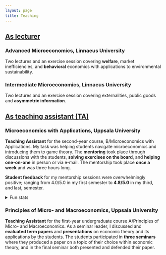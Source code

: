```yaml
---
layout: page
title: Teaching
---
```

## <ins>As lecturer</ins>
### Advanced Microeconomics, Linnaeus University
Two lectures and an exercise session covering __welfare__, market inefficiencies, and __behavioral__ economics with applications to environmental sustainability.

### Intermediate Microeconomics, Linnaeus University
Two lectures and an exercise session covering externalities, public goods and __asymmetric information__.

## <ins>As teaching assistant (TA)</ins>

### Microeconomics with Applications, Uppsala University
__Teaching Assistant__ for the second-year course, B/Microeconomics with Applications. My task was helping students navigate microeconomics and introducing them to game theory. The __mentoring__ took place through discussions with the students, __solving exercises on the board__, and __helping one-on-one__ in person or via e-mail. The mentorship took place __once a week__ and was three hours long.

__Student feedback__ for my mentorship sessions were overwhelmingly positive; ranging from 4.0/5.0 in my first semester to __4.8/5.0__ in my third, and last, semester.

<details>
  <summary>Fun stats</summary>
  
  <p>

   Here's what attendance looked like for the three semesters I was a TA:
  </p>
   <img src="/assets/img/micro_attendance.png" alt="micro_attendance" width="100%"/>
  <p>

   One pattern that stands out is the relatively <b>high attendance</b> right <b>before</b> the students' <b>midterm</b> exam and the immediate dip right after said exam. Another interesting observation is the absolute number of participants being higher during the spring semester. From what I've heard, this is because the spring semester is when it is most convenient for non-econ students to enroll in this course as an elective.
  </p>
</details>

### Principles of Micro- and Macroeconomics, Uppsala University
__Teaching Assistant__ for the first-year undergraduate course A/Principles of Micro- and Macroeconomics. As a seminar leader, I discussed and __evaluated term papers__ and __presentations__ on economic theory and its applications by the students. The students participated in __three seminars__ where they produced a paper on a topic of their choice within economic theory, and in the final seminar both presented and defended their paper.
